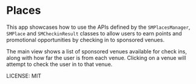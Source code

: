 Places
======

This app showcases how to use the APIs defined by the `SMPlacesManager`, `SMPlace` and `SMCheckinResult` classes to allow users to earn points and promotional opportunities by checking in to sponsored venues.

The main view shows a list of sponsored venues available for check ins, along with how far the user is from each venue. Clicking on a venue will attempt to check the user in to that venue.


LICENSE: MIT
